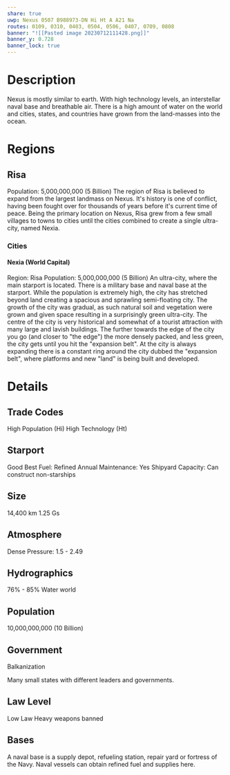 ```yaml
---
share: true
uwp: Nexus 0507 B988973-DN Hi Ht A A21 Na
routes: 0109, 0310, 0403, 0504, 0506, 0407, 0709, 0808 
banner: "![[Pasted image 20230712111428.png]]"
banner_y: 0.728
banner_lock: true
---
```


# Description
Nexus is mostly similar to earth. With high technology levels, an interstellar naval base and breathable air. There is a high amount of water on the world and cities, states, and countries have grown from the land-masses into the ocean.

# Regions
## Risa
Population: 5,000,000,000 (5 Billion)
The region of Risa is believed to expand from the largest landmass on Nexus. It's history is one of conflict, having been fought over for thousands of years before it's current time of peace. Being the primary location on Nexus, Risa grew from a few small villages to towns to cities until the cities combined to create a single ultra-city, named Nexia.

### Cities
#### Nexia (World Capital)
Region: Risa
Population: 5,000,000,000 (5 Billion)
An ultra-city, where the main starport is located. There is a military base and naval base at the starport.
While the population is extremely high, the city has stretched beyond land creating a spacious and sprawling semi-floating city. The growth of the city was gradual, as such natural soil and vegetation were grown and given space resulting in a surprisingly green ultra-city. The centre of the city is very historical and somewhat of a tourist attraction with many large and lavish buildings. The further towards the edge of the city you go (and closer to "the edge") the more densely packed, and less green, the city gets until you hit the "expansion belt".
At the city is always expanding there is a constant ring around the city dubbed the "expansion belt", where platforms and new "land" is being built and developed.

# Details
## Trade Codes
High Population (Hi)
High Technology (Ht)

## Starport
Good
Best Fuel: Refined
Annual Maintenance: Yes
Shipyard Capacity: Can construct non-starships

## Size
14,400 km
1.25 Gs

## Atmosphere
Dense
Pressure: 1.5 - 2.49

## Hydrographics
76% - 85%
Water world

## Population
10,000,000,000 (10 Billion)

## Government
Balkanization

Many small states with different leaders and governments.

## Law Level
Low Law
Heavy weapons banned

## Bases
A naval base is a supply depot, refueling station, repair yard or fortress of the Navy. Naval vessels can obtain refined fuel and supplies here.